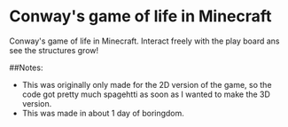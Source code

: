 # Conway's game of life in Minecraft
Conway's game of life in Minecraft. Interact freely with the play board ans see the structures grow!

##Notes:
* This was originally only made for the 2D version of the game, so the code got pretty much spagehtti as soon as I wanted to make the 3D version.
* This was made in about 1 day of boringdom.
